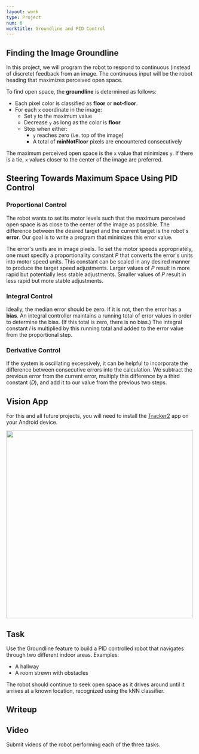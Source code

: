 ```yaml
---
layout: work
type: Project
num: 6
worktitle: Groundline and PID Control
---
```


## Finding the Image Groundline

In this project, we will program the robot to respond to continuous (instead of discrete) 
feedback from an image. The continuous input will be the robot heading that maximizes 
perceived open space.

To find open space, the **groundline** is determined as follows:
* Each pixel color is classified as **floor** or **not-floor**.
* For each `x` coordinate in the image:
  * Set `y` to the maximum value
  * Decrease `y` as long as the color is **floor**
  * Stop when either:
    * `y` reaches zero (i.e. top of the image)
	* A total of **minNotFloor** pixels are encountered consecutively
	
The maximum perceived open space is the `x` value that minimizes `y`. If there is a tie,
`x` values closer to the center of the image are preferred.

## Steering Towards Maximum Space Using PID Control

### Proportional Control

The robot wants to set its motor levels such that the maximum perceived open space is as 
close to the center of the image as possible. The difference between the desired target
and the current target is the robot's **error**. Our goal is to write a program that 
minimizes this error value.

The error's units are in image pixels. To set the motor speeds appropriately, one must
specify a proportionality constant *P* that converts the error's units into motor speed 
units. This constant can be scaled in any desired manner to produce the target speed 
adjustments. Larger values of *P* result in more rapid but potentially less stable
adjustments. Smaller values of *P* result in less rapid but more stable adjustments.

### Integral Control

Ideally, the median error should be zero. If it is not, then the error has a **bias**. 
An integral controller maintains a running total of error values in order to determine the bias.
(If this total is zero, there is no bias.) The integral constant *I* is multiplied by this
running total and added to the error value from the proportional step.

### Derivative Control

If the system is oscillating excessively, it can be helpful to incorporate the difference 
between consecutive errors into the calculation. We subtract the previous error from the 
current error, multiply this difference by a third constant (*D*), and add it to our value 
from the previous two steps.

## Vision App

For this and all future projects, you will need to install the 
[Tracker2](https://github.com/gjf2a/Tracker2/releases/download/0.2.0/app-release.apk) app on your Android device.

<img src="https://hendrix-cs.github.io{{site.baseurl}}/assets/images/Groundline1.png" width=500>

## Task

Use the Groundline feature to build a PID controlled robot that navigates through 
two different indoor areas. Examples:
* A hallway
* A room strewn with obstacles

The robot should continue to seek open space as it drives around until it arrives
at a known location, recognized using the kNN classifier.

## Writeup



## Video

Submit videos of the robot performing each of the three tasks.